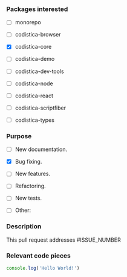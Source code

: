 <!--
Thank you for contributing to codistica-js!
Note: before making a pull request, be sure to read CONTRIBUTING.md 
(https://github.com/codistica/codistica-js/blob/develop/CONTRIBUTING.md)
-->

### Packages interested
<!-- Put a X to select -->
- [ ] monorepo
- [ ] codistica-browser
- [X] codistica-core
- [ ] codistica-demo
- [ ] codistica-dev-tools
- [ ] codistica-node
- [ ] codistica-react
- [ ] codistica-scriptfiber
- [ ] codistica-types


### Purpose
<!-- Put a X to select -->
- [ ] New documentation.
- [X] Bug fixing.
- [ ] New features.
- [ ] Refactoring.
- [ ] New tests.
- [ ] Other: <!--Write here-->


### Description
<!-- Describe your changes, mentioning any issue related to the pull request -->
This pull request addresses #ISSUE_NUMBER <!--Substitute ISSUE_NUMBER with actual issue number-->


### Relevant code pieces <!-- Optional -->
<!-- Expose new APIs, highlight relevant code pieces, anything reviewers should focus on-->
```js
console.log('Hello World!')
```
